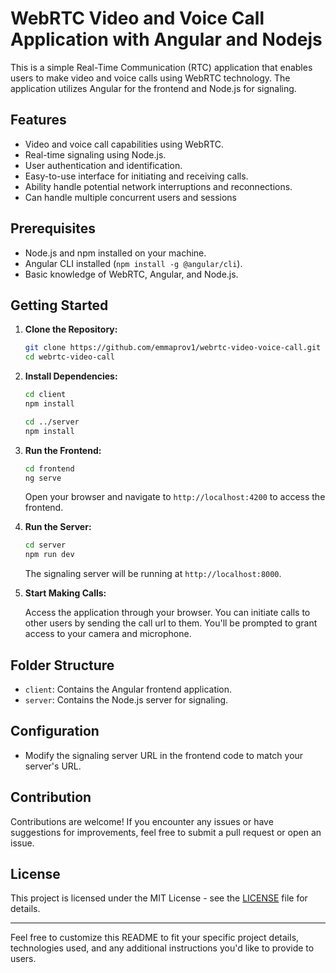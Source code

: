 # WebRTC Video and Voice Call Application with Angular and Nodejs

This is a simple Real-Time Communication (RTC) application that enables users to make video and voice calls using WebRTC technology. The application utilizes Angular for the frontend and Node.js for signaling.

## Features

- Video and voice call capabilities using WebRTC.
- Real-time signaling using Node.js.
- User authentication and identification.
- Easy-to-use interface for initiating and receiving calls.
- Ability handle potential network interruptions and reconnections.
- Can handle multiple concurrent users and sessions

## Prerequisites

- Node.js and npm installed on your machine.
- Angular CLI installed (`npm install -g @angular/cli`).
- Basic knowledge of WebRTC, Angular, and Node.js.

## Getting Started

1. **Clone the Repository:**

   ```bash
   git clone https://github.com/emmaprov1/webrtc-video-voice-call.git
   cd webrtc-video-call
   ```

2. **Install Dependencies:**

   ```bash
   cd client
   npm install

   cd ../server
   npm install
   ```

3. **Run the Frontend:**

   ```bash
   cd frontend
   ng serve
   ```

   Open your browser and navigate to `http://localhost:4200` to access the frontend.

4. **Run the Server:**

   ```bash
   cd server
   npm run dev
   ```

   The signaling server will be running at `http://localhost:8000`.

5. **Start Making Calls:**

   Access the application through your browser. You can initiate calls to other users by sending the call url to them. You'll be prompted to grant access to your camera and microphone.

## Folder Structure

- `client`: Contains the Angular frontend application.
- `server`: Contains the Node.js server for signaling.

## Configuration

- Modify the signaling server URL in the frontend code to match your server's URL.

## Contribution

Contributions are welcome! If you encounter any issues or have suggestions for improvements, feel free to submit a pull request or open an issue.

## License

This project is licensed under the MIT License - see the [LICENSE](LICENSE) file for details.

---

Feel free to customize this README to fit your specific project details, technologies used, and any additional instructions you'd like to provide to users.
